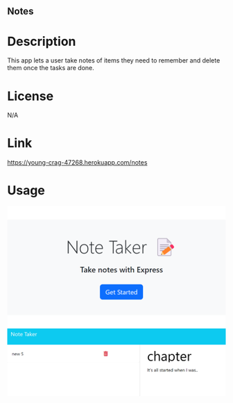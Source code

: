 ## Notes

# Description

This app lets a user take notes of items they need to remember and delete them once the tasks are done.

# License

N/A

# Link

https://young-crag-47268.herokuapp.com/notes

# Usage

![Alt text](public/assets/css/notespart1.png)![Alt text](public/assets/css/notespart2.png)